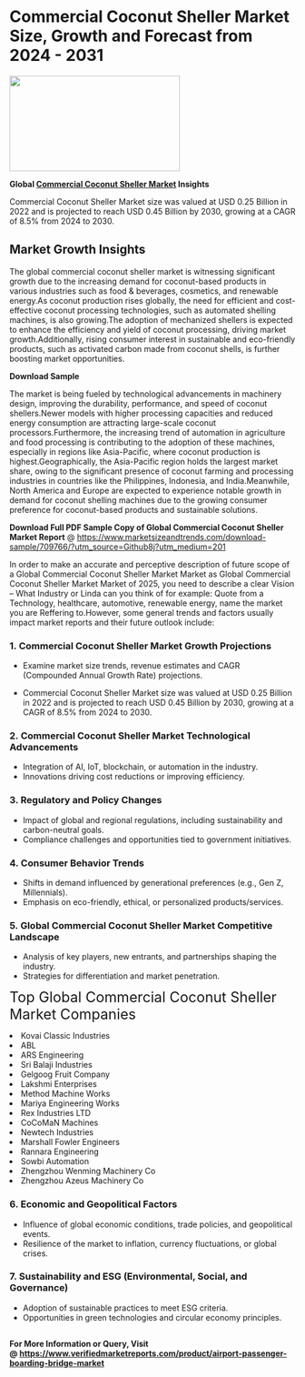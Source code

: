 <H1>Commercial Coconut Sheller Market Size, Growth and Forecast from 2024 - 2031</H1><img class="aligncenter size-medium wp-image-584254" src="https://thirdeyenews.in/wp-content/uploads/2024/09/Global-Market-Research-300x168.jpeg" alt="" width="300" height="168" /><p><strong>Global&nbsp;<a href="https://www.marketsizeandtrends.com/download-sample/709766/?utm_source=Github8j?utm_medium=201">Commercial Coconut Sheller Market</a> Insights</strong></p><p>Commercial Coconut Sheller Market size was valued at USD 0.25 Billion in 2022 and is projected to reach USD 0.45 Billion by 2030, growing at a CAGR of 8.5% from 2024 to 2030.</p><p><h2>Market Growth Insights</h2> The global commercial coconut sheller market is witnessing significant growth due to the increasing demand for coconut-based products in various industries such as food & beverages, cosmetics, and renewable energy.As coconut production rises globally, the need for efficient and cost-effective coconut processing technologies, such as automated shelling machines, is also growing.The adoption of mechanized shellers is expected to enhance the efficiency and yield of coconut processing, driving market growth.Additionally, rising consumer interest in sustainable and eco-friendly products, such as activated carbon made from coconut shells, is further boosting market opportunities.<p><strong>Download Sample</strong></p> The market is being fueled by technological advancements in machinery design, improving the durability, performance, and speed of coconut shellers.Newer models with higher processing capacities and reduced energy consumption are attracting large-scale coconut processors.Furthermore, the increasing trend of automation in agriculture and food processing is contributing to the adoption of these machines, especially in regions like Asia-Pacific, where coconut production is highest.Geographically, the Asia-Pacific region holds the largest market share, owing to the significant presence of coconut farming and processing industries in countries like the Philippines, Indonesia, and India.Meanwhile, North America and Europe are expected to experience notable growth in demand for coconut shelling machines due to the growing consumer preference for coconut-based products and sustainable solutions.<p><span class=""><strong>Download Full PDF Sample Copy of Global Commercial Coconut Sheller Market Report</strong> @ <a href="https://www.marketsizeandtrends.com/download-sample/709766/?utm_source=Github8j?utm_medium=201" target="_blank">https://www.marketsizeandtrends.com/download-sample/709766/?utm_source=Github8j?utm_medium=201</a></span></p><p>In order to make an accurate and perceptive description of future scope of a Global&nbsp;Commercial Coconut Sheller Market Market as Global&nbsp;Commercial Coconut Sheller Market Market of 2025, you need to describe a clear Vision &ndash; What Industry or Linda can you think of for example: Quote from a Technology, healthcare, automotive, renewable energy, name the market you are Reffering to.However, some general trends and factors usually impact market reports and their future outlook include:</p><h3>1.&nbsp;<strong>Commercial Coconut Sheller Market Growth Projections</strong></h3><ul><li>Examine market size trends, revenue estimates and CAGR (Compounded Annual Growth Rate) projections.</li><li><p>Commercial Coconut Sheller Market size was valued at USD 0.25 Billion in 2022 and is projected to reach USD 0.45 Billion by 2030, growing at a CAGR of 8.5% from 2024 to 2030.</p></li></ul><h3>2.&nbsp;<strong>Commercial Coconut Sheller Market Technological Advancements</strong></h3><ul><li>Integration of AI, IoT, blockchain, or automation in the industry.</li><li>Innovations driving cost reductions or improving efficiency.</li></ul><h3>3.&nbsp;<strong>Regulatory and Policy Changes</strong></h3><ul><li>Impact of global and regional regulations, including sustainability and carbon-neutral goals.</li><li>Compliance challenges and opportunities tied to government initiatives.</li></ul><h3>4.&nbsp;<strong>Consumer Behavior Trends</strong></h3><ul><li>Shifts in demand influenced by generational preferences (e.g., Gen Z, Millennials).</li><li>Emphasis on eco-friendly, ethical, or personalized products/services.</li></ul><h3>5.&nbsp;<strong>Global Commercial Coconut Sheller Market Competitive Landscape</strong></h3><ul><li>Analysis of key players, new entrants, and partnerships shaping the industry.</li><li>Strategies for differentiation and market penetration.</li></ul><p data-pm-slice="1 1 []"><span style="color: inherit; font-family: inherit; font-size: 25px;">Top Global Commercial Coconut Sheller Market Companies</span></p><div class="" data-test-id=""><p><li>Kovai Classic Industries</li><li> ABL</li><li> ARS Engineering</li><li> Sri Balaji Industries</li><li> Gelgoog Fruit Company</li><li> Lakshmi Enterprises</li><li> Method Machine Works</li><li> Mariya Engineering Works</li><li> Rex Industries LTD</li><li> CoCoMaN Machines</li><li> Newtech Industries</li><li> Marshall Fowler Engineers</li><li> Rannara Engineering</li><li> Sowbi Automation</li><li> Zhengzhou Wenming Machinery Co</li><li> Zhengzhou Azeus Machinery Co</li></p></div><h3>6.&nbsp;<strong>Economic and Geopolitical Factors</strong></h3><ul><li>Influence of global economic conditions, trade policies, and geopolitical events.</li><li>Resilience of the market to inflation, currency fluctuations, or global crises.</li></ul><h3>7.&nbsp;<strong>Sustainability and ESG (Environmental, Social, and Governance)</strong></h3><ul><li>Adoption of sustainable practices to meet ESG criteria.</li><li>Opportunities in green technologies and circular economy principles.</li></ul><h2><strong style="font-size: 14px;">For More Information or Query, Visit @&nbsp;</strong><a style="background-color: #ffffff; font-size: 14px;" href="https://www.marketsizeandtrends.com/report/commercial-coconut-sheller-market/" target="_blank">https://www.verifiedmarketreports.com/product/airport-passenger-boarding-bridge-market</a></h2>